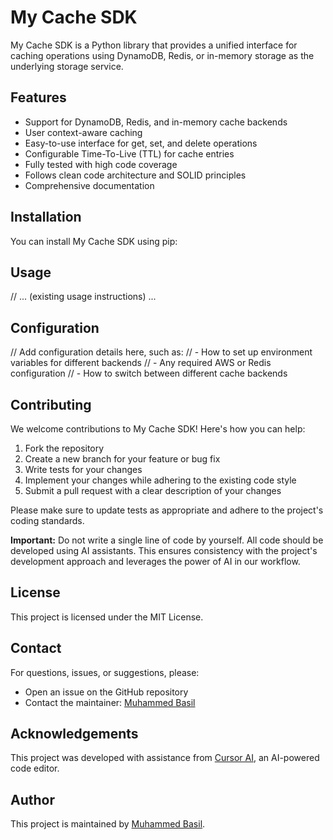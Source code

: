 # My Cache SDK

My Cache SDK is a Python library that provides a unified interface for caching operations using DynamoDB, Redis, or in-memory storage as the underlying storage service.

## Features

- Support for DynamoDB, Redis, and in-memory cache backends
- User context-aware caching
- Easy-to-use interface for get, set, and delete operations
- Configurable Time-To-Live (TTL) for cache entries
- Fully tested with high code coverage
- Follows clean code architecture and SOLID principles
- Comprehensive documentation

## Installation

You can install My Cache SDK using pip:

## Usage

// ... (existing usage instructions) ...

## Configuration

// Add configuration details here, such as:
// - How to set up environment variables for different backends
// - Any required AWS or Redis configuration
// - How to switch between different cache backends

## Contributing

We welcome contributions to My Cache SDK! Here's how you can help:

1. Fork the repository
2. Create a new branch for your feature or bug fix
3. Write tests for your changes
4. Implement your changes while adhering to the existing code style
5. Submit a pull request with a clear description of your changes

Please make sure to update tests as appropriate and adhere to the project's coding standards.

**Important:** Do not write a single line of code by yourself. All code should be developed using AI assistants. This ensures consistency with the project's development approach and leverages the power of AI in our workflow.

## License

This project is licensed under the MIT License.

## Contact

For questions, issues, or suggestions, please:

- Open an issue on the GitHub repository
- Contact the maintainer: [Muhammed Basil](https://www.linkedin.com/in/muhammedbasil/)

## Acknowledgements

This project was developed with assistance from [Cursor AI](https://www.cursor.com/), an AI-powered code editor.

## Author

This project is maintained by [Muhammed Basil](https://www.linkedin.com/in/muhammedbasil/).
